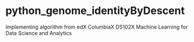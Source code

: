# python_genome_identityByDescent
Implementing algorithm from edX ColumbiaX DS102X Machine Learning for Data Science and Analytics
